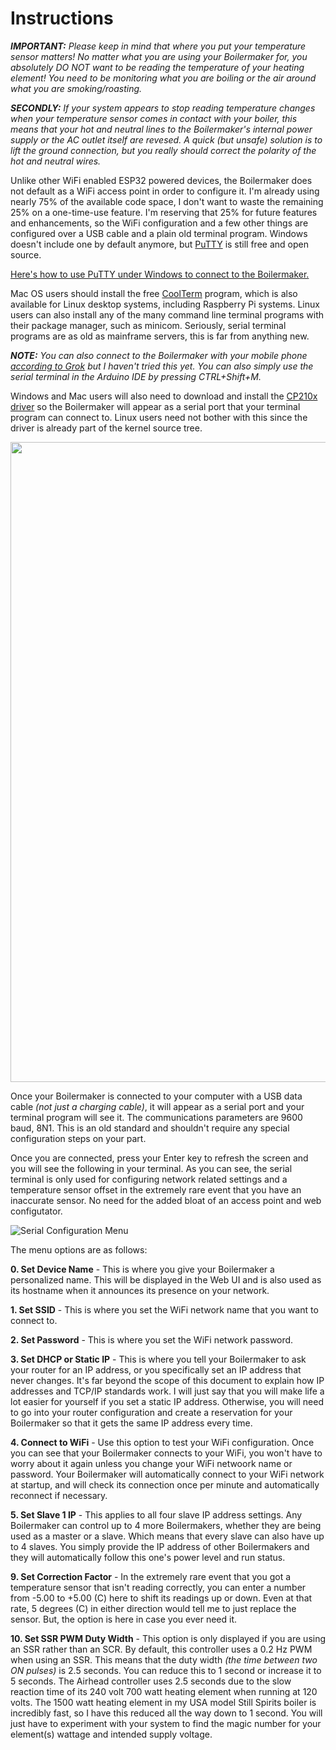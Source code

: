 # Instructions

_**IMPORTANT:** Please keep in mind that where you put your temperature sensor matters! No matter what you are using your Boilermaker for, you absolutely DO NOT want to be reading the temperature of your heating element! You need to be monitoring what you are boiling or the air around what you are smoking/roasting._

_**SECONDLY:** If your system appears to stop reading temperature changes when your temperature sensor comes in contact with your boiler, this means that your hot and neutral lines to the Boilermaker's internal power supply or the AC outlet itself are revesed. A quick (but unsafe) solution is to lift the ground connection, but you really should correct the polarity of the hot and neutral wires._

Unlike other WiFi enabled ESP32 powered devices, the Boilermaker does not default as a WiFi access point in order to configure it. I'm already using nearly 75% of the available code space, I don't want to waste the remaining 25% on a one-time-use feature. I'm reserving that 25% for future features and enhancements, so the WiFi configuration and a few other things are configured over a USB cable and a plain old terminal program. Windows doesn't include one by default anymore, but [PuTTY](https://www.putty.org/) is still free and open source.

[Here's how to use PuTTY under Windows to connect to the Boilermaker.](https://x.com/i/grok/share/i61lGPHt1tv3cxOr8ogD5S6SR)

Mac OS users should install the free [CoolTerm](https://freeware.the-meiers.org/) program, which is also available for Linux desktop systems, including Raspberry Pi systems. Linux users can also install any of the many command line terminal programs with their package manager, such as minicom. Seriously, serial terminal programs are as old as mainframe servers, this is far from anything new.

_**NOTE:** You can also connect to the Boilermaker with your mobile phone [according to Grok](https://x.com/i/grok/share/BJil4zNbj3p3dYd8i8HHYdEaw) but I haven't tried this yet. You can also simply use the serial terminal in the Arduino IDE by pressing CTRL+Shift+M._

Windows and Mac users will also need to download and install the [CP210x driver](https://www.silabs.com/developer-tools/usb-to-uart-bridge-vcp-drivers?tab=downloads) so the Boilermaker will appear as a serial port that your terminal program can connect to. Linux users need not bother with this since the driver is already part of the kernel source tree.

<img width="1024" src="https://github.com/user-attachments/assets/8f01c76d-e4c6-4d8b-bb70-96b255715c0f"><br>

Once your Boilermaker is connected to your computer with a USB data cable _(not just a charging cable)_, it will appear as a serial port and your terminal program will see it. The communications parameters are 9600 baud, 8N1. This is an old standard and shouldn't require any special configuration steps on your part.

Once you are connected, press your Enter key to refresh the screen and you will see the following in your terminal. As you can see, the serial terminal is only used for configuring network related settings and a temperature sensor offset in the extremely rare event that you have an inaccurate sensor. No need for the added bloat of an access point and web configutator.<br>

![Serial Configuration Menu](https://github.com/user-attachments/assets/d612be73-193b-4cfc-8d32-baa44cb02adb)

The menu options are as follows:

**0. Set Device Name** - This is where you give your Boilermaker a personalized name. This will be displayed in the Web UI and is also used as its hostname when it announces its presence on your network.

**1. Set SSID** - This is where you set the WiFi network name that you want to connect to.

**2. Set Password** - This is where you set the WiFi network password.

**3. Set DHCP or Static IP** - This is where you tell your Boilermaker to ask your router for an IP address, or you specifically set an IP address that never changes. It's far beyond the scope of this document to explain how IP addresses and TCP/IP standards work. I will just say that you will make life a lot easier for yourself if you set a static IP address. Otherwise, you will need to go into your router configuration and create a reservation for your Boilermaker so that it gets the same IP address every time.

**4. Connect to WiFi** - Use this option to test your WiFi configuration. Once you can see that your Boilermaker connects to your WiFi, you won't have to worry about it again unless you change your WiFi netwoork name or password. Your Boilermaker will automatically connect to your WiFi network at startup, and will check its connection once per minute and automatically reconnect if necessary.

**5. Set Slave 1 IP** - This applies to all four slave IP address settings. Any Boilermaker can control up to 4 more Boilermakers, whether they are being used as a master or a slave. Which means that every slave can also have up to 4 slaves. You simply provide the IP address of other Boilermakers and they will automatically follow this one's power level and run status.

**9. Set Correction Factor** - In the extremely rare event that you got a temperature sensor that isn't reading correctly, you can enter a number from -5.00 to +5.00 (C) here to shift its readings up or down. Even at that rate, 5 degrees (C) in either direction would tell me to just replace the sensor. But, the option is here in case you ever need it.

**10. Set SSR PWM Duty Width** - This option is only displayed if you are using an SSR rather than an SCR. By default, this controller uses a 0.2 Hz PWM when using an SSR. This means that the duty width _(the time between two ON pulses)_ is 2.5 seconds. You can reduce this to 1 second or increase it to 5 seconds. The Airhead controller uses 2.5 seconds due to the slow reaction time of its 240 volt 700 watt heating element when running at 120 volts. The 1500 watt heating element in my USA model Still Spirits boiler is incredibly fast, so I have this reduced all the way down to 1 second. You will just have to experiment with your system to find the magic number for your element(s) wattage and intended supply voltage.
